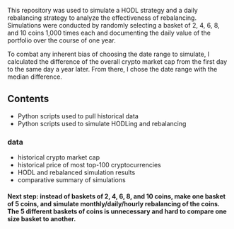 This repository was used to simulate a HODL strategy and a daily rebalancing strategy to analyze the effectiveness of rebalancing.
Simulations were conducted by randomly selecting a basket of 2, 4, 6, 8, and 10 coins 1,000 times each and documenting the daily value of the portfolio over the course of one year.

To combat any inherent bias of choosing the date range to simulate, I calculated the difference of the overall crypto market cap from the
first day to the same day a year later.  From there, I chose the date range with the median difference.



## Contents

* Python scripts used to pull historical data
* Python scripts used to simulate HODLing and rebalancing

### data
  * historical crypto market cap
  * historical price of most top-100 cryptocurrencies
  * HODL and rebalanced simulation results
  * comparative summary of simulations
  
#### Next step: instead of baskets of 2, 4, 6, 8, and 10 coins, make one basket of 5 coins, and simulate monthly/daily/hourly rebalancing of the coins.  The 5 different baskets of coins is unnecessary and hard to compare one size basket to another.
